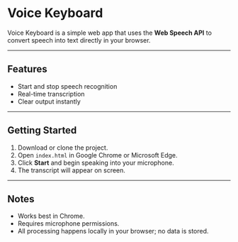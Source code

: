 # Voice Keyboard

Voice Keyboard is a simple web app that uses the **Web Speech API** to convert speech into text directly in your browser.

---

## Features

* Start and stop speech recognition
* Real-time transcription
* Clear output instantly

---

## Getting Started

1. Download or clone the project.
2. Open `index.html` in Google Chrome or Microsoft Edge.
3. Click **Start** and begin speaking into your microphone.
4. The transcript will appear on screen.

---

## Notes

* Works best in Chrome.
* Requires microphone permissions.
* All processing happens locally in your browser; no data is stored.

